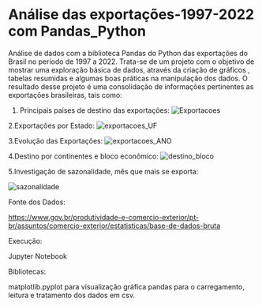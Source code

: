# Análise das exportações-1997-2022 com Pandas_Python
Análise de dados com a biblioteca Pandas do Python das exportações do Brasil no período de 1997 a 2022.
Trata-se de um projeto com o objetivo de mostrar uma exploração básica de dados, através da criação de gráficos , tabelas resumidas e algumas boas práticas
na manipulação dos dados.
O resultado desse projeto é  uma consolidação de informações pertinentes as exportações brasileiras, tais como:
1. Principais países de destino das exportações:
![Exportacoes](https://user-images.githubusercontent.com/126826484/229635088-38a26beb-e7d2-43dc-9d16-afa08586004e.png)

2.Exportações por Estado:
![exportacoes_UF](https://user-images.githubusercontent.com/126826484/229635367-684fd53c-5349-4060-b506-39fb08874cbf.png)

3.Evolução das Exportações:
![exportacoes_ANO](https://user-images.githubusercontent.com/126826484/229635534-908c9351-8267-4450-9357-8931891fd045.png)

4.Destino por continentes e bloco econômico:
![destino_bloco](https://user-images.githubusercontent.com/126826484/229635823-d93c72ac-66f7-478f-93b2-8e31b4aca86e.png)

5.Investigação de sazonalidade, mês que mais se exporta:


![sazonalidade](https://user-images.githubusercontent.com/126826484/229636285-780d39a8-ada0-43da-a47f-56ba1163d023.png)


Fonte dos Dados:

https://www.gov.br/produtividade-e-comercio-exterior/pt-br/assuntos/comercio-exterior/estatisticas/base-de-dados-bruta

Execução:

Jupyter Notebook

Bibliotecas:

matplotlib.pyplot para visualização gráfica
pandas para o carregamento, leitura e tratamento dos dados em csv.





